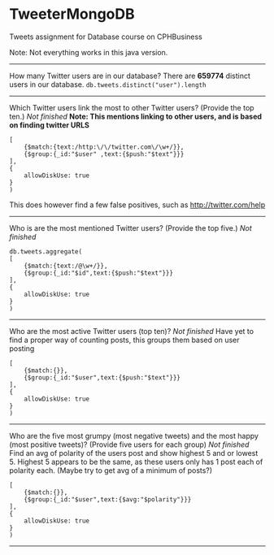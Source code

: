 # TweeterMongoDB
Tweets assignment for Database course on CPHBusiness

Note: Not everything works in this java version.
___
How many Twitter users are in our database?
There are **659774** distinct users in our database. 
`db.tweets.distinct("user").length`
___
Which Twitter users link the most to other Twitter users? (Provide the top ten.)
*Not finished*
**Note: This mentions linking to other users, and is based on finding twitter URLS**

```db.tweets.aggregate(
[
    {$match:{text:/http:\/\/twitter.com\/\w+/}},
    {$group:{_id:"$user" ,text:{$push:"$text"}}}
],
{
    allowDiskUse: true
}
)
```

This does however find a few false positives, such as http://twitter.com/help
___
Who is are the most mentioned Twitter users? (Provide the top five.)
*Not finished*
```
db.tweets.aggregate(
[
    {$match:{text:/@\w+/}},
    {$group:{_id:"$id",text:{$push:"$text"}}}
],
{
    allowDiskUse: true
}
)
```
___
Who are the most active Twitter users (top ten)?
*Not finished*
Have yet to find a proper way of counting posts, this groups them based on user posting
```db.tweets.aggregate(
[
    {$match:{}},
    {$group:{_id:"$user",text:{$push:"$text"}}}
],
{
    allowDiskUse: true
}
)
```
___
Who are the five most grumpy (most negative tweets) and the most happy (most positive tweets)? (Provide five users for each group)
*Not finished*
Find an avg of polarity of the users post and show highest 5 and or lowest 5.
Highest 5 appears to be the same, as these users only has 1 post each of polarity each. (Maybe try to get avg of a minimum of posts?)

```db.tweets.aggregate(
[
    {$match:{}},
    {$group:{_id:"$user",text:{$avg:"$polarity"}}}
],
{
    allowDiskUse: true
}
)
```

___
